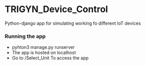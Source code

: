 # TRIGYN_Device_Control
Python-django app for simulating working fo different IoT devices

### Running the app
* pyhton3 manage.py runserver
* The app is hosted on localhost
* Go to /Select_Unit To access the app
